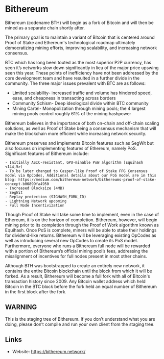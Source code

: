 # Bithereum

Bithereum (codename BTH) will begin as a fork of Bitcoin and will then be mined as a separate chain shortly after.

The primary goal is to maintain a variant of Bitcoin that is centered around Proof of Stake and Ethereum's technological roadmap ultimately democratizing mining efforts, improving scalability, and increasing network consensus.

BTC which has long been touted as the most superior P2P currency, has seen it’s networks slow down significantly in lieu of the major price upswing seen this year. These points of inefficiency have not been addressed by the core development team and have resulted in a further divide in the community. The three major issues prevalent with BTC are as follows:

- Limited scalability- increased traffic and volume has hindered speed, ease, and cheapness in transacting across borders
- Community Schism- Deep ideological divide within BTC community
- Mining Cartel- Monopolization through mining pools; the 4 largest mining pools control roughly 61% of the mining hashpower

Bithereum believes in the importance of both on-chain and off-chain scaling solutions, as well as Proof of Stake being a consensus mechanism that will make the blockchain more efficient while increasing network security.

Bithereum preserves and implements Bitcoin features such as SegWit but also focuses on implementing features of Ethereum, namely PoS. Significant features of Bithereum include:

    - Initially ASIC-resistant, GPU-minable PoW algorithm (Equihash <144,5>)
    - To be later changed to Casper-like Proof of Stake FFG Consensus model via OpCodes. Additional details about our PoS model are in this blog: https://medium.com/bithereum-network/bithereums-proof-of-stake-concept-b06899fa4950
    - Increased Blocksize (4MB)
    - SegWit
    - Replay protection (SIGHASH_FORK_ID)
    - Lightning Network upcoming
    - Full Node Incentivization 

Though Proof of Stake will take some time to implement, even in the case of Ethereum, it is on the horizon of completion. Bithereum, however, will begin mining prior to its completion through the Proof of Work algorithm known as Equihash. Once PoS is complete, miners will be able to stake their holdings for dividend-like returns. Bithereum will be leveraging existing OpCodes as well as introducing several new OpCodes to create its PoS model. Furthermore, everyone who runs a Bithereum full node will be rewarded with a portion of Bithereum’s official mining pool’s fees, addressing the misalignment of incentives for full nodes present in most other chains.

Although BTH was bootstrapped to create an entirely new network, it contains the entire Bitcoin blockchain until the block from which it will be forked. As a result, Bithereum will become a full fork with all of Bitcoin's transaction history since 2009. Any Bitcoin wallet address which held Bitcoin in the BTC block before the fork held an equal number of Bithereum in the first block after the fork.

## WARNING

This is the staging tree of Bithereum. If you don’t understand what you are doing, please don’t compile and run your own client from the staging tree.

## Links

* Website: https://bithereum.network/
